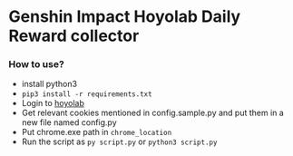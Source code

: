 # Genshin Impact Hoyolab Daily Reward collector

### How to use?

- install python3
- `pip3 install -r requirements.txt`
- Login to [hoyolab](https://hoyolab.com)
- Get relevant cookies mentioned in config.sample.py and put them in a new file named config.py
- Put chrome.exe path in `chrome_location`
- Run the script as `py script.py` or `python3 script.py`
